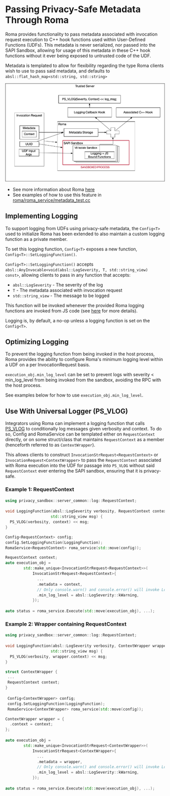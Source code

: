 # Passing Privacy-Safe Metadata Through Roma

Roma provides functionality to pass metadata associated with invocation request execution to C++
hook functions used within User-Defined Functions (UDFs). This metadata is never serialized, nor
passed into the SAPI Sandbox, allowing for usage of this metadata in these C++ hook functions
without it ever being exposed to untrusted code of the UDF.

Metadata is templated to allow for flexibility regarding the type Roma clients wish to use to pass
said metadata, and defaults to `absl::flat_hash_map<std::string, std::string>`

![Metadata Flow](images/metadata-flow.png)

-   See more information about Roma [here](README.md)
-   See examples of how to use this feature in
    [roma/roma_service/metadata_test.cc](/src/roma/roma_service/metadata_test.cc)

## Implementing Logging

To support logging from UDFs using privacy-safe metadata, the `Config<T>` used to initialize Roma
has been extended to also maintain a custom logging function as a private member.

To set this logging function, `Config<T>` exposes a new function, `Config<T>::SetLoggingFunction()`.

`Config<T>::SetLoggingFunction()` accepts
`absl::AnyInvocable<void(absl::LogSeverity, T, std::string_view) const>`, allowing clients to pass
in any function that accepts:

-   `absl::LogSeverity` - The severity of the log
-   `T` - The metadata associated with invocation request
-   `std::string_view` - The message to be logged

This function will be invoked whenever the provided Roma logging functions are invoked from JS code
(see [here](/docs/roma/v8/sdk/docs/tools/logging.md) for more details).

Logging is, by default, a no-op unless a logging function is set on the `Config<T>`.

## Optimizing Logging

To prevent the logging function from being invoked in the host process, Roma provides the ability to
configure Roma's minimum logging level within a UDF on a per InvocationRequest basis.

`execution_obj.min_log_level` can be set to prevent logs with severity < min_log_level from being
invoked from the sandbox, avoiding the RPC with the host process.

See examples below for how to use `execution_obj.min_log_level`.

## Use With Universal Logger (PS_VLOG)

Integrators using Roma can implement a logging function that calls
[PS_VLOG](/src/logger/request_context_logger.h) to conditionally log messages given verbosity and
context. To do so, Config and RomaService can be templated either on `RequestContext` directly, or
on some struct/class that maintains `RequestContext` as a member (henceforth referred to as
`ContextWrapper`).

This allows clients to construct `InvocationStrRequest<RequestContext>` or
`InvocationRequest<ContextWrapper>` to pass the `RequestContext` associated with Roma execution into
the UDF for passage into `PS_VLOG` without said `RequestContext` ever entering the SAPI sandbox,
ensuring that it is privacy-safe.

### Example 1: RequestContext

```cpp
using privacy_sandbox::server_common::log::RequestContext;

void LoggingFunction(absl::LogSeverity verbosity, RequestContext context,
                    std::string_view msg) {
  PS_VLOG(verbosity, context) << msg;
}
```

```cpp
Config<RequestContext> config;
config.SetLoggingFunction(LoggingFunction);
RomaService<RequestContext> roma_service(std::move(config));
```

```cpp
RequestContext context;
auto execution_obj =
        std::make_unique<InvocationStrRequest<RequestContext>>(
            InvocationStrRequest<RequestContext>{
              ...
              .metadata = context,
              // Only console.warn() and console.error() will invoke LoggingFunction
              .min_log_level = absl::LogSeverity::kWarning,
            });

auto status = roma_service.Execute(std::move(execution_obj), ...);
```

### Example 2: Wrapper containing RequestContext

```cpp
using privacy_sandbox::server_common::log::RequestContext;

void LoggingFunction(absl::LogSeverity verbosity, ContextWrapper wrapper,
                    std::string_view msg) {
  PS_VLOG(verbosity, wrapper.context) << msg;
}
```

```cpp
struct ContextWrapper {
 ...
 RequestContext context;
}

 Config<ContextWrapper> config;
 config.SetLoggingFunction(LoggingFunction);
 RomaService<ContextWrapper> roma_service(std::move(config));
```

```cpp
ContextWrapper wrapper = {
  .context = context;
};

auto execution_obj =
        std::make_unique<InvocationStrRequest<ContextWrapper>>(
            InvocationStrRequest<ContextWrapper>{
              ...
              .metadata = wrapper,
              // Only console.warn() and console.error() will invoke LoggingFunction
              .min_log_level = absl::LogSeverity::kWarning,
            });

auto status = roma_service.Execute(std::move(execution_obj), ...);
```
